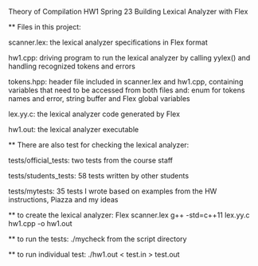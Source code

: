 Theory of Compilation HW1 Spring 23
Building Lexical Analyzer with Flex

** Files in this project:

scanner.lex:
the lexical analyzer specifications in Flex format

hw1.cpp:
driving program to run the lexical analyzer by calling yylex() and
handling recognized tokens and errors

tokens.hpp:
header file included in scanner.lex and hw1.cpp, containing variables that
need to be accessed from both files and: enum for tokens names and error,
string buffer and Flex global variables

lex.yy.c:
the lexical analyzer code generated by Flex

hw1.out:
the lexical analyzer executable

** There are also test for checking the lexical analyzer:

tests/official_tests:
two tests from the course staff

tests/students_tests:
58 tests written by other students

tests/mytests:
35 tests I wrote based on examples from the HW instructions, Piazza and my ideas

** to create the lexical analyzer:
Flex scanner.lex
g++ -std=c++11 lex.yy.c hw1.cpp -o hw1.out

** to run the tests:
./mycheck
from the script directory

** to run individual test:
./hw1.out < test.in > test.out


